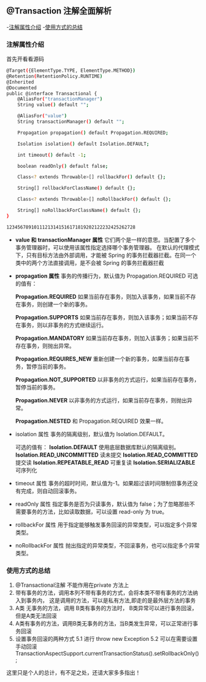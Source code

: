 ## @Transaction 注解全面解析

-[注解属性介绍](#注解属性介绍)
-[使用方式的总结](#使用方式的总结)

### 注解属性介绍

首先开看看源码

```bash
@Target({ElementType.TYPE, ElementType.METHOD})
@Retention(RetentionPolicy.RUNTIME)
@Inherited
@Documented
public @interface Transactional {
    @AliasFor("transactionManager")
    String value() default "";

    @AliasFor("value")
    String transactionManager() default "";

    Propagation propagation() default Propagation.REQUIRED;

    Isolation isolation() default Isolation.DEFAULT;

    int timeout() default -1;

    boolean readOnly() default false;

    Class<? extends Throwable>[] rollbackFor() default {};

    String[] rollbackForClassName() default {};

    Class<? extends Throwable>[] noRollbackFor() default {};

    String[] noRollbackForClassName() default {};
}

12345678910111213141516171819202122232425262728
```

- **value 和 transactionManager 属性**
  它们两个是一样的意思。当配置了多个事务管理器时，可以使用该属性指定选择哪个事务管理器。
  在默认的代理模式下，只有目标方法由外部调用，才能被 Spring 的事务拦截器拦截。在同一个类中的两个方法直接调用，是不会被 Spring 的事务拦截器拦截

- **propagation 属性**
  事务的传播行为，默认值为 Propagation.REQUIRED
  可选的值有：

  **Propagation.REQUIRED**
  如果当前存在事务，则加入该事务，如果当前不存在事务，则创建一个新的事务。

  **Propagation.SUPPORTS**
  如果当前存在事务，则加入该事务；如果当前不存在事务，则以非事务的方式继续运行。

  **Propagation.MANDATORY**
  如果当前存在事务，则加入该事务；如果当前不存在事务，则抛出异常。

  **Propagation.REQUIRES_NEW**
  重新创建一个新的事务，如果当前存在事务，暂停当前的事务。

  **Propagation.NOT_SUPPORTED**
  以非事务的方式运行，如果当前存在事务，暂停当前的事务。

  **Propagation.NEVER**
  以非事务的方式运行，如果当前存在事务，则抛出异常。

  **Propagation.NESTED**
  和 Propagation.REQUIRED 效果一样。

- isolation 属性
  事务的隔离级别，默认值为 Isolation.DEFAULT。

  可选的值有：
  **Isolation.DEFAULT**
  使用底层数据库默认的隔离级别。
  **Isolation.READ_UNCOMMITTED**
  读未提交
  **Isolation.READ_COMMITTED**
  提交读
  **Isolation.REPEATABLE_READ**
  可重复读
  **Isolation.SERIALIZABLE**
  可序列化

- timeout 属性
  事务的超时时间，默认值为-1。如果超过该时间限制但事务还没有完成，则自动回滚事务。

- readOnly 属性
  指定事务是否为只读事务，默认值为 false；为了忽略那些不需要事务的方法，比如读取数据，可以设置 read-only 为 true。

- rollbackFor 属性
  用于指定能够触发事务回滚的异常类型，可以指定多个异常类型。

- noRollbackFor 属性
  抛出指定的异常类型，不回滚事务，也可以指定多个异常类型。
  
### 使用方式的总结

 1. @Transactional注解 不能作用在private 方法上
 2. 带有事务的方法，调用本列不带有事务的方式，会将本类不带有事务的方法纳入到事务内，
    这是调用的方法，可以是私有方法,即走的是最外层方法的事务
 3. A类 无事务的方法，调用 B类有事务的方法时， B类异常可以进行事务回滚，但是A类无法回滚
 4. A类有事务的方法，调用B类无事务的方法，当B类发生异常，可以正常进行事务回滚
 5. 设置事务回滚的两种方式
    5.1 进行 throw new Exception
    5.2 可以在需要设置手动回滚TransactionAspectSupport.currentTransactionStatus().setRollbackOnly();
    
这里只是个人的总计，有不足之处，还请大家多多指出！
    
    
